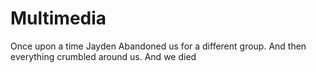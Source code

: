# Multimedia
Once upon a time Jayden Abandoned us for a different group. And then everything crumbled around us. And we died 
